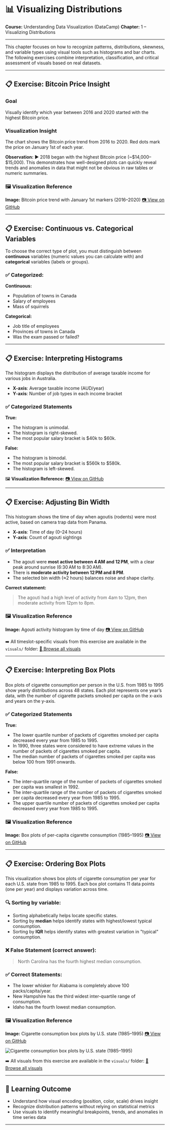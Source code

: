 # 📊 Visualizing Distributions

**Course:** Understanding Data Visualization (DataCamp)
**Chapter:** 1 – Visualizing Distributions

---

This chapter focuses on how to recognize patterns, distributions, skewness, and variable types using visual tools such as histograms and bar charts. The following exercises combine interpretation, classification, and critical assessment of visuals based on real datasets.

---

## 📋 Exercise: Bitcoin Price Insight

### Goal

Visually identify which year between 2016 and 2020 started with the highest Bitcoin price.

### Visualization Insight

The chart shows the Bitcoin price trend from 2016 to 2020. Red dots mark the price on January 1st of each year.

**Observation:**
▶️ 2018 began with the highest Bitcoin price (\~\$14,000–\$15,000).
This demonstrates how well-designed plots can quickly reveal trends and anomalies in data that might not be obvious in raw tables or numeric summaries.

### 🖼️ Visualization Reference

**Image:** Bitcoin price trend with January 1st markers (2016–2020)
[📷 View on GitHub](https://github.com/VibeHarboe/Understanding-Data-Visualization/blob/7c1df77eb232399255092be0925880064fac201b/visuals/1.%20Motivating-visualization.png)

---

## 📋 Exercise: Continuous vs. Categorical Variables

To choose the correct type of plot, you must distinguish between **continuous** variables (numeric values you can calculate with) and **categorical** variables (labels or groups).

### ✅ Categorized:

**Continuous:**

* Population of towns in Canada
* Salary of employees
* Mass of squirrels

**Categorical:**

* Job title of employees
* Provinces of towns in Canada
* Was the exam passed or failed?

---

## 📋 Exercise: Interpreting Histograms

The histogram displays the distribution of average taxable income for various jobs in Australia.

* **X-axis**: Average taxable income (AUD/year)
* **Y-axis**: Number of job types in each income bracket

### ✅ Categorized Statements

**True:**

* The histogram is unimodal.
* The histogram is right-skewed.
* The most popular salary bracket is \$40k to \$60k.

**False:**

* The histogram is bimodal.
* The most popular salary bracket is \$560k to \$580k.
* The histogram is left-skewed.

🖼️ **Visualization Reference:**
[📷 View on GitHub](https://github.com/VibeHarboe/Understanding-Data-Visualization/blob/26e784e805727f0ff945bac19e94af701418ae61/visuals/Interpreting%20histograms.png)

---

## 📋 Exercise: Adjusting Bin Width

This histogram shows the time of day when agoutis (rodents) were most active, based on camera trap data from Panama.

* **X-axis**: Time of day (0–24 hours)
* **Y-axis**: Count of agouti sightings

### ✅ Interpretation

* The agouti were **most active between 4 AM and 12 PM**, with a clear peak around sunrise (6:30 AM to 8:30 AM).
* There is **moderate activity between 12 PM and 8 PM**.
* The selected bin width (≈2 hours) balances noise and shape clarity.

**Correct statement:**

> The agouti had a high level of activity from 4am to 12pm, then moderate activity from 12pm to 8pm.

### 🖼️ Visualization Reference

**Image:** Agouti activity histogram by time of day
[📷 View on GitHub](https://github.com/VibeHarboe/Understanding-Data-Visualization/blob/26e784e805727f0ff945bac19e94af701418ae61/visuals/Adjusting%20bin%20width/2%20hours_Adjusting%20bin%20width.PNG)

➡️ All timeslot-specific visuals from this exercise are available in the `visuals/` folder:
[📁 Browse all visuals](https://github.com/VibeHarboe/Understanding-Data-Visualization/tree/6ec4f260cdac9dad7b16a937961550719ca82fb7/visuals/Adjusting%20bin%20width)

---

## 📋 Exercise: Interpreting Box Plots

Box plots of cigarette consumption per person in the U.S. from 1985 to 1995 show yearly distributions across 48 states. Each plot represents one year’s data, with the number of cigarette packets smoked per capita on the x-axis and years on the y-axis.

### ✅ Categorized Statements

**True:**

* The lower quartile number of packets of cigarettes smoked per capita decreased every year from 1985 to 1995.
* In 1990, three states were considered to have extreme values in the number of packets of cigarettes smoked per capita.
* The median number of packets of cigarettes smoked per capita was below 100 from 1991 onwards.

**False:**

* The inter-quartile range of the number of packets of cigarettes smoked per capita was smallest in 1992.
* The inter-quartile range of the number of packets of cigarettes smoked per capita decreased every year from 1985 to 1995.
* The upper quartile number of packets of cigarettes smoked per capita decreased every year from 1985 to 1995.

### 🖼️ Visualization Reference

**Image:** Box plots of per-capita cigarette consumption (1985–1995)
[📷 View on GitHub](https://github.com/VibeHarboe/Understanding-Data-Visualization/blob/1542305192b01e0e626584b3ccbe81e6e73b9882/visuals/boxplot-cig-consumption-by-year.jpeg)

---

## 📋 Exercise: Ordering Box Plots

This visualization shows box plots of cigarette consumption per year for each U.S. state from 1985 to 1995. Each box plot contains 11 data points (one per year) and displays variation across time.

### 🔍 Sorting by variable:

* Sorting alphabetically helps locate specific states.
* Sorting by **median** helps identify states with highest/lowest typical consumption.
* Sorting by **IQR** helps identify states with greatest variation in "typical" consumption.

### ❌ False Statement (correct answer):

> North Carolina has the fourth highest median consumption.

### ✅ Correct Statements:

* The lower whisker for Alabama is completely above 100 packs/capita/year.
* New Hampshire has the third widest inter-quartile range of consumption.
* Idaho has the fourth lowest median consumption.

### 🖼️ Visualization Reference

**Image:** Cigarette consumption box plots by U.S. state (1985–1995)
[📷 View on GitHub](https://github.com/VibeHarboe/Understanding-Data-Visualization/blob/a69341ede77402aea2fe4a28a92dd24ea6c3a6f9/visuals/Ordering%20box%20plots/Ordering%20box%20plots_us%20state.png)

![Cigarette consumption box plots by U.S. state (1985–1995)](https://github.com/VibeHarboe/Understanding-Data-Visualization/blob/a69341ede77402aea2fe4a28a92dd24ea6c3a6f9/visuals/Ordering%20box%20plots/Ordering%20box%20plots_us%20state.png "DCigarette consumption box plots by U.S. state (1985–1995)")

➡️ All visuals from this exercise are available in the `visuals/` folder:
[📁 Browse all visuals](https://github.com/VibeHarboe/Understanding-Data-Visualization/tree/c3d5bdf52f8f8af417b4d2475ed33b288fbb2816/visuals/Ordering%20box%20plots)

---

## 🧠 Learning Outcome

* Understand how visual encoding (position, color, scale) drives insight
* Recognize distribution patterns without relying on statistical metrics
* Use visuals to identify meaningful breakpoints, trends, and anomalies in time series data

---
